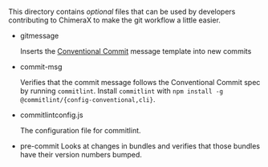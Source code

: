 This directory contains _optional_ files that can be used by developers contributing to
ChimeraX to make the git workflow a little easier.

- gitmessage

  Inserts the [Conventional Commit](https://www.conventionalcommits.org/en/v1.0.0/) message template into new commits

- commit-msg

  Verifies that the commit message follows the Conventional Commit spec by running `commitlint`.
  Install `commitlint` with `npm install -g @commitlint/{config-conventional,cli}`.

- commitlintconfig.js

  The configuration file for commitlint.

- pre-commit
  Looks at changes in bundles and verifies that those bundles have their version numbers bumped.
